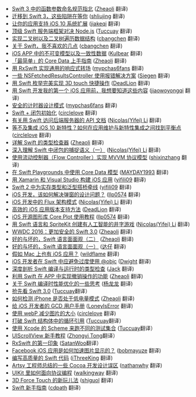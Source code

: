 * [Swift 3 中的函数参数命名规范指北](http://gold.xitu.io/entry/57fa593b2e958a00558b2d17?utm_source=gold-miner&utm_medium=readme&utm_campaign=github) ([Zheaoli](https://github.com/Zheaoli) 翻译)
* [迁移到 Swift 3，这些陷阱在等你](http://gold.xitu.io/entry/57f6fa03816dfa0056a4d782?utm_source=gold-miner&utm_medium=readme&utm_campaign=github) ([shliujing](https://github.com/shliujing) 翻译)
* [让你的应用支持 iOS 10 系统扩展](http://gold.xitu.io/entry/57eb20592e958a005457e038?utm_source=gold-miner&utm_medium=readme&utm_campaign=github) ([jiakeqi](https://github.com/jiakeqi) 翻译)
* [顶级 Swift 服务端框架对决 Node.js](http://gold.xitu.io/entry/57e296af0bd1d000570ee3b4?utm_source=gold-miner&utm_medium=readme&utm_campaign=github) ([Tuccuay](https://github.com/Tuccuay) 翻译)
* [实现二叉树以及二叉树遍历数据结构](http://gold.xitu.io/entry/57cd6b028ac24700645a789c?utm_source=gold-miner&utm_medium=readme&utm_campaign=github) ([cbangchen](https://github.com/cbangchen) 翻译)
* [关于 Swift，我不喜欢的几点](http://gold.xitu.io/entry/57cd6863128fe100697f1fed?utm_source=gold-miner&utm_medium=readme&utm_campaign=github) ([cbangchen](https://github.com/cbangchen) 翻译)
* [iOS APP 中的不可变模型以及一致性数据](http://gold.xitu.io/entry/57caeb8a79bc440063fb7ef0?utm_source=gold-miner&utm_medium=readme&utm_campaign=github) ([Kulbear](https://github.com/kulbear) 翻译)
* [「最简单」的 Core Data 上手指南](http://gold.xitu.io/entry/57c8f62f67f3560057aea07f?utm_source=gold-miner&utm_medium=readme&utm_campaign=github) ([Zheaoli](https://github.com/Zheaoli) 翻译)
* [用 RxSwift 实现通用的响应式转场](http://gold.xitu.io/entry/57c91b355bbb500074df6d19?utm_source=gold-miner&utm_medium=readme&utm_campaign=github) ([mypchas6fans](https://github.com/mypchas6fans) 翻译)
* [一些 NSFetchedResultsController 使用报错解决方案](http://gold.xitu.io/entry/57c796a6128fe1006958becc?utm_source=gold-miner&utm_medium=readme&utm_campaign=github) ([Siegen](https://github.com/siegeout) 翻译)
* [用 Swift 枚举完美实现 3D touch 快捷操作](http://gold.xitu.io/entry/57c6b223efa631005ad6e7d1?utm_source=gold-miner&utm_medium=readme&utm_campaign=github) ([DeadLion](https://github.com/DeadLion) 翻译)
* [用 Swift 开发我的第一个 iOS 应用前，我想要知道这些内容](http://gold.xitu.io/entry/57c66667c4c9710061a57b3f?utm_source=gold-miner&utm_medium=readme&utm_campaign=github) ([jiaowoyongqi](https://github.com/jiaowoyongqi) 翻译)
* [安全的计时器设计模式](http://gold.xitu.io/entry/57b279f0128fe10055cda9fd?utm_source=gold-miner&utm_medium=readme&utm_campaign=github) ([mypchas6fans](https://github.com/mypchas6fans) 翻译)
* [Swift + 闭包初始化](http://gold.xitu.io/entry/57bd72a3a633bd005d49fa32?utm_source=gold-miner&utm_medium=readme&utm_campaign=github) ([circlelove](https://github.com/circlelove) 翻译)
* [有关用 Swift 访问后端服务器的 API 文档](http://gold.xitu.io/entry/57bd2d42efa631005a8ea10a?utm_source=gold-miner&utm_medium=readme&utm_campaign=github) ([Nicolas(Yifei) Li](https://github.com/yifili09) 翻译)
* [等不及集成 iOS 10 新特性？如何在应用维护与新特性集成之间找到平衡点](http://gold.xitu.io/entry/57ad9e0e7db2a200540fe491?utm_source=gold-miner&utm_medium=readme&utm_campaign=github) ([circlelove](https://github.com/circlelove) 翻译)
* [详解 Swift 的类型检查器](http://gold.xitu.io/entry/57a86c25d342d30057701fe1?utm_source=gold-miner&utm_medium=readme&utm_campaign=github) ([Zheaoli](https://github.com/Zheaoli) 翻译)
* [深入理解 Swift 中闭包的捕捉语义（一）](http://gold.xitu.io/entry/57a4b3d37db2a2005a992f67?utm_source=gold-miner&utm_medium=readme&utm_campaign=github) ([Nicolas(Yifei) Li](https://github.com/yifili09) 翻译)
* [使用流动控制器（Flow Controller ）实现 MVVM 协议模型](http://gold.xitu.io/entry/57a037902e958a0066667ff4?utm_source=gold-miner&utm_medium=readme&utm_campaign=github) ([shixinzhang](https://github.com/shixinzhang) 翻译)
* [在 Swift Playgrounds 中使用 Core Data 模型](http://gold.xitu.io/entry/579f1d9a5bbb500064ea3b20?utm_source=gold-miner&utm_medium=readme&utm_campaign=github) ([MAYDAY1993](https://github.com/MAYDAY1993) 翻译)
* [用 Xamarin 和 Visual Studio 构建 iOS 应用](http://gold.xitu.io/entry/579cb8f58ac247005fdb2a8c?utm_source=gold-miner&utm_medium=readme&utm_campaign=github) ([yifili09](https://github.com/yifili09) 翻译)
* [Swift 2 中为实存类型和泛型搭桥牵线](http://gold.xitu.io/entry/579cba75165abd006104d65c?utm_source=gold-miner&utm_medium=readme&utm_campaign=github) ([yifili09](https://github.com/yifili09) 翻译)
* [iOS 开发，该如何解决弹窗的设计问题？](http://gold.xitu.io/entry/5798724da633bd006a6c8652?utm_source=gold-miner&utm_medium=readme&utm_campaign=github) ([llp0574](https://github.com/llp0574) 翻译)
* [iOS 开发中的 Flux 架构模式](http://gold.xitu.io/entry/57972cdcc4c97100542c2ed4?utm_source=gold-miner&utm_medium=readme&utm_campaign=github) ([Nicolas(Yifei) Li](https://github.com/yifili09) 翻译)
* [高效的 iOS 应用版本支持方法](https://gold.xitu.io/entry/57957d892e958a006514bdbb?utm_source=gold-miner&utm_medium=readme&utm_campaign=github) ([DeadLion](https://github.com/DeadLion) 翻译)
* [iOS 开源图形库 Core Plot 使用教程](http://gold.xitu.io/entry/578f393ad342d30058e54bc0?utm_source=gold-miner&utm_medium=readme&utm_campaign=github) ([llp0574](https://github.com/llp0574) 翻译)
* [用 Swift 语言和 SpriteKit 创建有人工智能的井字游戏](http://gold.xitu.io/entry/578ef0bb8ac2470060b3da76?utm_source=gold-miner&utm_medium=readme&utm_campaign=github) ([Nicolas(Yifei) Li](https://github.com/yifili09) 翻译)
* [WWDC 2016：更加安全的 Swift 3.0](http://gold.xitu.io/entry/5788f7467db2a2005ce4f4fe?utm_source=gold-miner&utm_medium=readme&utm_campaign=github) ([Zheaoli](https://github.com/Zheaoli) 翻译)
* [好的与坏的，Swift 语言面面观（二）](http://gold.xitu.io/entry/578dc9db79bc44005ff580d4?utm_source=gold-miner&utm_medium=readme&utm_campaign=github) ([Zheaoli](https://github.com/Zheaoli) 翻译)
* [好的与坏的，Swift 语言面面观（一）](http://gold.xitu.io/entry/578c647a6be3ff006ce49e91?utm_source=gold-miner&utm_medium=readme&utm_campaign=github) ([达仔](https://github.com/zhangjd) 翻译)
* [假如 Mac 上也有 iOS 应用？](http://gold.xitu.io/entry/577b87d27db2a20054e47ecc?utm_source=gold-miner&utm_medium=readme&utm_campaign=github) ([wildflame](https://github.com/wildflame) 翻译)
* [iOS 开发者在 Swift 中应避免过度使用 @objc](https://gold.xitu.io/entry/57712f605bbb50005970dc0e?utm_source=gold-miner&utm_medium=readme&utm_campaign=github) ([Dwight](https://github.com/ldhlfzysys) 翻译)
* [深度剖析 Swift 编译与运行时的类型检查](http://gold.xitu.io/entry/5767a62a80dda4005f9e97ca?utm_source=gold-miner&utm_medium=readme&utm_campaign=github) ([Jack](https://github.com/Jack-Kingdom) 翻译)
* [利用 Swift 在 APP 中实现撤销操作的功能](http://gold.xitu.io/entry/575fab19207703006bea9d27?utm_source=gold-miner&utm_medium=readme&utm_campaign=github) ([Zheaoli](https://github.com/Zheaoli) 翻译)
* [关于 Swift 编译时性能优化的一些思考](http://gold.xitu.io/entry/5757f29279bc440061f5822c?utm_source=gold-miner&utm_medium=readme&utm_campaign=github) ([杨龙龙](https://github.com/yllziv) 翻译)
* [抢先看 Swift 3.0](http://gold.xitu.io/entry/57558db97db2a2006995ed53?utm_source=gold-miner&utm_medium=readme&utm_campaign=github) ([Tuccuay](https://github.com/Tuccuay)翻译）
* [如何检测 iPhone 是否处于低电量模式](http://gold.xitu.io/entry/574ff27d7db2a20055c7aec3?utm_source=gold-miner&utm_medium=readme&utm_campaign=github) ([Zheaoli](https://github.com/Zheaoli) 翻译)
* [给 iOS 开发者的 GCD 用户手册](http://gold.xitu.io/entry/574e544971cfe4006bffa552?utm_source=gold-miner&utm_medium=readme&utm_campaign=github) ([LoneyIsError](https://github.com/LoneyIsError) 翻译)
* [使用 webP 减少图片的大小](http://gold.xitu.io/entry/57383657c4c97100601212d5?utm_source=gold-miner&utm_medium=readme&utm_campaign=github) ([circlelove](https://github.com/circlelove) 翻译)
* [打破 Swift 结构体中的循环引用](http://gold.xitu.io/entry/572acc852e958a0069518605?utm_source=gold-miner&utm_medium=readme&utm_campaign=github) ([Tuccuay](https://github.com/Tuccuay)翻译）
* [使用 Xcode 的 Scheme 来跑不同的测试集合](http://gold.xitu.io/entry/5723223f71cfe400575f4528?utm_source=gold-miner&utm_medium=readme&utm_campaign=github) ([Tuccuay](https://github.com/Tuccuay)翻译）
* [UIScrollView 新手教程](http://gold.xitu.io/entry/570c71a81ea4930068dcbc5e?utm_source=gold-miner&utm_medium=readme&utm_campaign=github) ([Zhongyi Tong](https://github.com/geeeeeeeeek)翻译）
* [RxSwift 的第一印象](http://gold.xitu.io/entry/56d5528a1532bc004c6e913a?utm_source=gold-miner&utm_medium=readme&utm_campaign=github) ([SatanWoo](https://github.com/SatanWoo)翻译）
* [Facebook iOS 应用是如何加速图片显示的？](http://gold.xitu.io/entry/56de9bc7731956005e1b5b2e?utm_source=gold-miner&utm_medium=readme&utm_campaign=github) ([bobmayuze](https://github.com/bobmayuze) 翻译)
* [编写高质量的 Swift 代码](http://gold.xitu.io/entry/56b60c97816dfa005ae0c0d4?utm_source=gold-miner&utm_medium=readme&utm_campaign=github) ([iThreeKing](https://github.com/iThreeKing) 翻译)
* [Artsy 工程师总结的一些 Cocoa 开发设计误区](http://gold.xitu.io/entry/56cbd1338ac2470053b55ce5?utm_source=gold-miner&utm_medium=readme&utm_campaign=github) ([nathanwhy](https://github.com/nathanwhy) 翻译)
* [UIKit 里如何面向协议编程](https://github.com/xitu/gold-miner/blob/master/TODO/ios-9-tutorial-series-protocol-oriented-programming-with-uikit.md) ([walkingway](https://github.com/walkingway) 翻译)
* [3D Force Touch 的新玩儿法](http://gold.xitu.io/entry/56cbd3ec1532bc00535cb0e9?utm_source=gold-miner&utm_medium=readme&utm_campaign=github) ([shiguol](https://github.com/shiguol) 翻译)
* [Swift 新手指南](http://gold.xitu.io/entry/56cbd7e3128fe10058092760?utm_source=gold-miner&utm_medium=readme&utm_campaign=github) ([cdpath](https://github.com/cdpath) 翻译)
